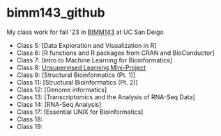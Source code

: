 # bimm143_github
My class work for fall '23 in [BIMM143](https://bioboot.github.io/bimm143_F23/) at UC San Deigo


- Class 5: [Data Exploration and Visualization in R] 
- Class 6: [R functions and R packages from CRAN and BioConductor]
- Class 7: [Intro to Machine Learning for Bioinformatics]
- Class 8: [Unsupervised Learning Mini-Project](https://github.com/lawaters/bimm143_github/blob/main/Class%208/Class-8-lab.pdf)
- Class 9: [Structural Bioinformatics (Pt. 1)]
- Class 11: [Structural Bioinformatics (Pt. 2)]
- Class 12: [Genome informatics]
- Class 13: [Transcriptomics and the Analysis of RNA-Seq Data]
- Class 14: [RNA-Seq Analysis]  
- Class 17: [Essential UNIX for Bioinformatics]
- Class 18: 
- Class 19:
